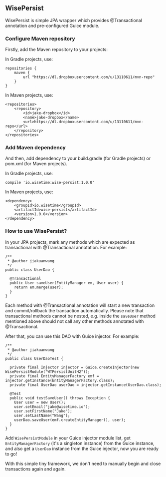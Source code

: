 ## WisePersist

WisePersist is simple JPA wrapper which provides @Transactional annotation and pre-configured Guice
module.


### Configure Maven repository

Firstly, add the Maven repository to your projects:

In Gradle projects, use:

```
repositories {
    maven {
        url "https://dl.dropboxusercontent.com/u/13110611/mvn-repo"
    }
}
```

In Maven projects, use:

```
<repositories>
    <repository>
        <id>jake-dropbox</id>
        <name>jake-dropbox</name>
        <url>https://dl.dropboxusercontent.com/u/13110611/mvn-repo</url>
    </repository>
</repositories>
```

### Add Maven dependency

And then, add dependency to your build.gradle (for Gradle projects) or pom.xml (for Maven
projects).

In Gradle projects, use:

```
compile 'io.wisetime:wise-persist:1.0.0'
```

In Maven projects, use:

```
<dependency>
    <groupId>io.wisetime</groupId>
    <artifactId>wise-persist</artifactId>
    <version>1.0.0</version>
</dependency>
```

### How to use WisePersist?

In your JPA projects, mark any methods which are expected as transactional with @Transactional
annotation. For example:

```
/**
 * @author jiakuanwang
 */
public class UserDao {

  @Transactional
  public User saveUser(EntityManager em, User user) {
    return em.merge(user);
  }
}
```

Each method with @Transactional annotation will start a new transaction and commit/rollback the
transaction automatically. Please note that transactional methods cannot be nested,
e.g. inside the `saveUser` method mentioned above should not call any other methods annotated
with @Transactional.

After that, you can use this DAO with Guice injector. For example:

```
/**
 * @author jiakuanwang
 */
public class UserDaoTest {

  private final Injector injector = Guice.createInjector(new WisePersistModule("WTPersistUnitH2"));
  private final EntityManagerFactory emf = injector.getInstance(EntityManagerFactory.class);
  private final UserDao userDao = injector.getInstance(UserDao.class);

  @Test
  public void testSaveUser() throws Exception {
    User user = new User();
    user.setEmail("jake@wisetime.io");
    user.setFirstName("Jake");
    user.setLastName("Wang");
    userDao.saveUser(emf.createEntityManager(), user);
  }
}
```

Add `WisePersistModule` in your Guice injector module list, get `EntityManagerFactory` (it's a
singleton instance) from the Guice instance, and also get a `UserDao` instance from the Guice
injector, now you are ready to go!

With this simple tiny framework, we don't need to manually begin and close transactions again and
 again.

